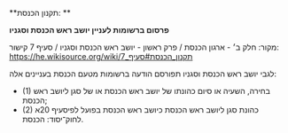 **תקנון הכנסת: **

**פרסום ברשומות לעניין יושב ראש הכנסת וסגניו**

מקור: חלק ב׳ - ארגון הכנסת / פרק ראשון - יושב ראש הכנסת וסגניו / סעיף 7
קישור: https://he.wikisource.org/wiki/תקנון_הכנסת#סעיף_7

לגבי יושב ראש הכנסת וסגניו תפורסם הודעה ברשומות מטעם הכנסת בעניינים אלה:
 * (1) בחירה, השעיה או סיום כהונתו של יושב ראש הכנסת או של סגן ליושב ראש הכנסת;
 * (2) כהונת סגן ליושב ראש הכנסת כיושב ראש הכנסת בפועל לפיסעיף 20א לחוק־יסוד: הכנסת.